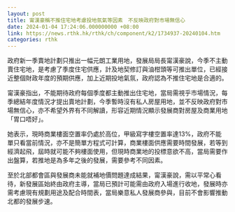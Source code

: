 ```yaml
---
layout: post
title: 甯漢豪稱不推住宅地考慮投地氛氣等因素　不反映政府對市場無信心
date: 2024-01-04 17:24:06.000000000 +08:00
link: https://news.rthk.hk/rthk/ch/component/k2/1734937-20240104.htm
categories: rthk
---
```


政府新一季賣地計劃只推出一幅元朗工業用地，發展局局長甯漢豪說，今季不主動賣住宅地，是考慮了季度住宅供應，計及地契修訂與油柑頭等可推出單位，已經接近整個財政年度的預期供應，加上近期投地氣氛，政府認為不推住宅地是合適的。

甯漢豪指出，不能期待政府每個季度都主動推出住宅地，當局需視乎市場情況，每季總結年度情況才提出賣地計劃，今季暫時沒有私人房屋用地，並不反映政府對市場無信心，亦不希望外界有不同解讀，形容近期情況顯示發展商對房屋及商業用地「胃口唔好」。

她表示，現時商業樓面空置率仍處於高位，甲級寫字樓空置率達13%，政府不能單只看當前情況，亦不是簡單方程式可計算，商業樓面供應需要時間發展，若等到經濟起飛，屆時就可能不夠樓面使用，但現時商業地的投標意欲不高，當局需要作出盤算，若推地是為多年之後的發展，需要參考不同因素。

至於北部都會區與發展商未能就補地價問題達成結果，甯漢豪說，需以平常心看待，新發展區始終由政府主導，當局已預計可能需由政府入場進行收地，發展時亦需考慮現有規劃用途及配合時間表，當局樂意私人發展商參與，目前不會影響推動北都的發展步速。
